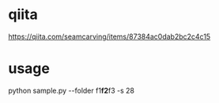 # qiita

https://qiita.com/seamcarving/items/87384ac0dab2bc2c4c15

# usage

python sample.py --folder f1**f2**f3 -s 28
